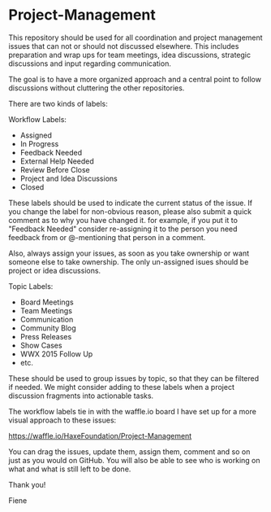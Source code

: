 # Project-Management

This repository should be used for all coordination and project management issues that can not or should not discussed elsewhere. This includes preparation and wrap ups for team meetings, idea discussions, strategic discussions and input regarding communication.

The goal is to have a more organized approach and a central point to follow discussions without cluttering the other repositories.

There are two kinds of labels:

Workflow Labels:

* Assigned
* In Progress
* Feedback Needed
* External Help Needed
* Review Before Close
* Project and Idea Discussions
* Closed

These labels should be used to indicate the current status of the issue. If you change the label for non-obvious reason, please also submit a quick comment as to why you have changed it. for example, if you put it to "Feedback Needed" consider re-assigning it to the person you need feedback from or @-mentioning that person in a comment.

Also, always assign your issues, as soon as you take ownership or want someone else to take ownership. The only un-assigned isues should be project or idea discussions.

Topic Labels:

* Board Meetings
* Team Meetings
* Communication
* Community Blog
* Press Releases
* Show Cases
* WWX 2015 Follow Up
* etc.

These should be used to group issues by topic, so that they can be filtered if needed. We might consider adding to these labels when a project discussion fragments into actionable tasks.

The workflow labels tie in with the waffle.io board I have set up for a more visual approach to these issues:

https://waffle.io/HaxeFoundation/Project-Management

You can drag the issues, update them, assign them, comment and so on just as you would on GitHub. You will also be able to see who is working on what and what is still left to be done.

Thank you!

Fiene


